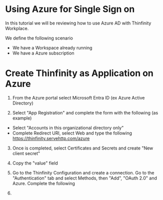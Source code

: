 # Using Azure for Single Sign on 

In this tutorial we will be reviewing how to use Azure AD with Thinfinity Workplace. 

We define the following scenario
- We have a Workspace already running 
- We have a Azure subscription

Create Thinfinity as Application on Azure
=

1. From the Azure portal select Microsoft Entra ID (ex Azure Active Directory)

2. Select "App Registration" and complete the form with the following (as example)
- Select "Accounts in this organizational directory only"
- Complete Redirect URI, select Web and type the following  https://thinfinity.servehttp.com/azure

3. Once is completed, select Certificates and Secrets and create "New client secret"

4. Copy the "value" field

5. Go to the Thinfinity Configuration and create a connection. Go to the "Authentication" tab and select Methods, then "Add", "OAuth 2.0" and Azure. Complete the following


6.   
